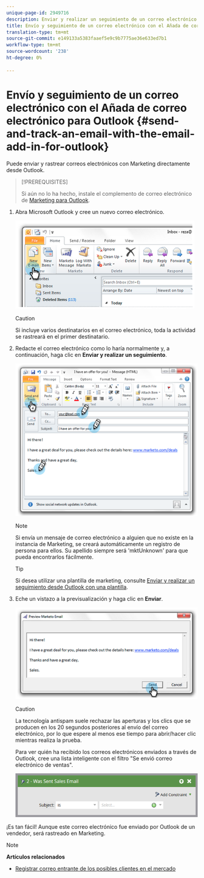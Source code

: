 ```yaml
---
unique-page-id: 2949716
description: Enviar y realizar un seguimiento de un correo electrónico con el Añada de correo electrónico para Outlook - Documentos de marketing - Documentación del producto
title: Envío y seguimiento de un correo electrónico con el Añada de correo electrónico para Outlook
translation-type: tm+mt
source-git-commit: e149133a5383faaef5e9c9b7775ae36e633ed7b1
workflow-type: tm+mt
source-wordcount: '238'
ht-degree: 0%

---
```



# Envío y seguimiento de un correo electrónico con el Añada de correo electrónico para Outlook {#send-and-track-an-email-with-the-email-add-in-for-outlook}

Puede enviar y rastrear correos electrónicos con Marketing directamente desde Outlook.

>[!PREREQUISITES]
>
>Si aún no lo ha hecho, instale el complemento de correo electrónico de [Marketing para Outlook](install-the-marketo-email-add-in-for-outlook-with-a-registration-code.md).

1. Abra Microsoft Outlook y cree un nuevo correo electrónico.

   ![](assets/image2014-9-23-16-3a6-3a46.png)

   >[!CAUTION]
   >
   >Si incluye varios destinatarios en el correo electrónico, toda la actividad se rastreará en el primer destinatario.

1. Redacte el correo electrónico como lo haría normalmente y, a continuación, haga clic en **Enviar y realizar un seguimiento**.

   ![](assets/image2014-9-23-16-3a7-3a1.png)

   >[!NOTE]
   >
   >Si envía un mensaje de correo electrónico a alguien que no existe en la instancia de Marketing, se creará automáticamente un registro de persona para ellos. Su apellido siempre será &#39;mktUnknown&#39; para que pueda encontrarlos fácilmente.

   >[!TIP]
   >
   >Si desea utilizar una plantilla de marketing, consulte [Enviar y realizar un seguimiento desde Outlook con una plantilla](send-and-track-from-outlook-using-a-marketo-template.md).

1. Eche un vistazo a la previsualización y haga clic en **Enviar**.

   ![](assets/image2014-9-23-16-3a7-3a13.png)

   >[!CAUTION]
   >
   >La tecnología antispam suele rechazar las aperturas y los clics que se producen en los 20 segundos posteriores al envío del correo electrónico, por lo que espere al menos ese tiempo para abrir/hacer clic mientras realiza la prueba.

   Para ver quién ha recibido los correos electrónicos enviados a través de Outlook, cree una lista inteligente con el filtro &quot;Se envió correo electrónico de ventas&quot;.

   ![](assets/was-sent-sales-email.png)

¡Es tan fácil! Aunque este correo electrónico fue enviado por Outlook de un vendedor, será rastreado en Marketing.

>[!NOTE]
>
>**Artículos relacionados**
>
>* [Registrar correo entrante de los posibles clientes en el mercado](../../../product-docs/marketo-sales-insight/using-msi/log-inbound-mail-from-your-leads-in-marketo.md)

>



